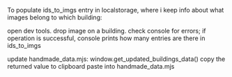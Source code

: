 To populate ids_to_imgs entry in localstorage,
where i keep info about what images belong to which building:

open dev tools.
drop image on a building.
check console for errors;
if operation is successful, console prints how many entries are there in ids_to_imgs

update handmade_data.mjs:
    window.get_updated_buildings_data()
    copy the returned value to clipboard
    paste into handmade_data.mjs